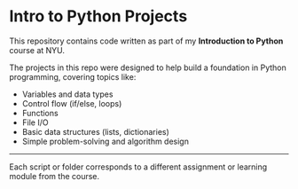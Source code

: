 # Intro to Python Projects

This repository contains code written as part of my **Introduction to Python** course at NYU.

The projects in this repo were designed to help build a foundation in Python programming, covering topics like:

- Variables and data types
- Control flow (if/else, loops)
- Functions
- File I/O
- Basic data structures (lists, dictionaries)
- Simple problem-solving and algorithm design

---

Each script or folder corresponds to a different assignment or learning module from the course.
